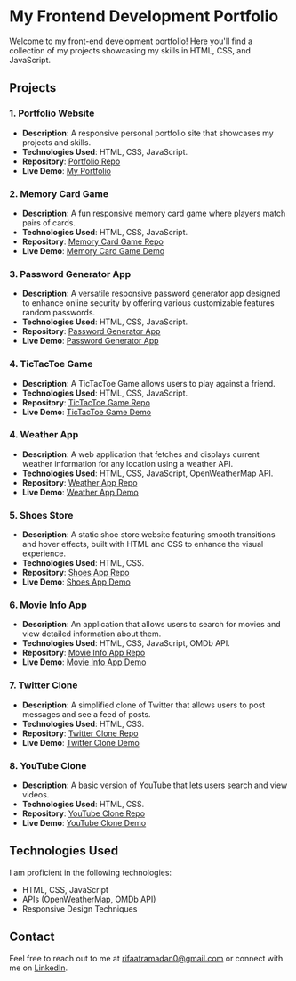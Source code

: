 # My Frontend Development Portfolio  

Welcome to my front-end development portfolio! Here you'll find a collection of my projects showcasing my skills in HTML, CSS, and JavaScript.  

## Projects  

### 1. Portfolio Website  
- **Description**: A responsive personal portfolio site that showcases my projects and skills.  
- **Technologies Used**: HTML, CSS, JavaScript.  
- **Repository**: [Portfolio Repo](https://github.com/RifaatRamadan0/RifaatRamadan-portfolio?tab=readme-ov-file) 
- **Live Demo**: [My Portfolio](https://test50.w3spaces.com/index.html)

### 2. Memory Card Game  
- **Description**: A fun responsive memory card game where players match pairs of cards.  
- **Technologies Used**: HTML, CSS, JavaScript.  
- **Repository**: [Memory Card Game Repo](https://github.com/RifaatRamadan0/MemoryCardGame/blob/main/README.md)
- **Live Demo**: [Memory Card Game Demo](https://rifaatramadan0.github.io/MemoryCardGame/)

### 3. Password Generator App  
- **Description**: A versatile responsive password generator app designed to enhance online security by offering various customizable features random passwords.
- **Technologies Used**: HTML, CSS, JavaScript.
- **Repository**: [Password Generator App](https://github.com/RifaatRamadan0/Password-Generator)
- **Live Demo**: [Password Generator App](https://rifaatramadan0.github.io/Password-Generator/)

### 4. TicTacToe Game  
- **Description**: A TicTacToe Game allows users to play against a friend.
- **Technologies Used**: HTML, CSS, JavaScript.  
- **Repository**: [TicTacToe Game Repo](https://github.com/RifaatRamadan0/Tic-Tac-Toe?tab=readme-ov-file)  
- **Live Demo**: [TicTacToe Game Demo](https://rifaatramadan0.github.io/Tic-Tac-Toe/)

### 4. Weather App  
- **Description**: A web application that fetches and displays current weather information for any location using a weather API.  
- **Technologies Used**: HTML, CSS, JavaScript, OpenWeatherMap API.  
- **Repository**: [Weather App Repo](link-to-repo)  
- **Live Demo**: [Weather App Demo](link-to-demo)
  
### 5. Shoes Store
- **Description**: A static shoe store website featuring smooth transitions and hover effects, built with HTML and CSS to enhance the visual experience.
- **Technologies Used**: HTML, CSS.
- **Repository**: [Shoes App Repo](link-to-repo)  
- **Live Demo**: [Shoes App Demo](link-to-demo)  

### 6. Movie Info App  
- **Description**: An application that allows users to search for movies and view detailed information about them.  
- **Technologies Used**: HTML, CSS, JavaScript, OMDb API.  
- **Repository**: [Movie Info App Repo](link-to-repo)  
- **Live Demo**: [Movie Info App Demo](link-to-demo)
  
### 7. Twitter Clone  
- **Description**: A simplified clone of Twitter that allows users to post messages and see a feed of posts.  
- **Technologies Used**: HTML, CSS.  
- **Repository**: [Twitter Clone Repo](link-to-repo)  
- **Live Demo**: [Twitter Clone Demo](link-to-demo)  

### 8. YouTube Clone  
- **Description**: A basic version of YouTube that lets users search and view videos.  
- **Technologies Used**: HTML, CSS.  
- **Repository**: [YouTube Clone Repo](link-to-repo)  
- **Live Demo**: [YouTube Clone Demo](link-to-demo)  

## Technologies Used  
I am proficient in the following technologies:  
- HTML, CSS, JavaScript  
- APIs (OpenWeatherMap, OMDb API)  
- Responsive Design Techniques  

## Contact  
Feel free to reach out to me at rifaatramadan0@gmail.com or connect with me on [LinkedIn](https://www.linkedin.com/in/rifaat-ramadan-2b7033243/).
